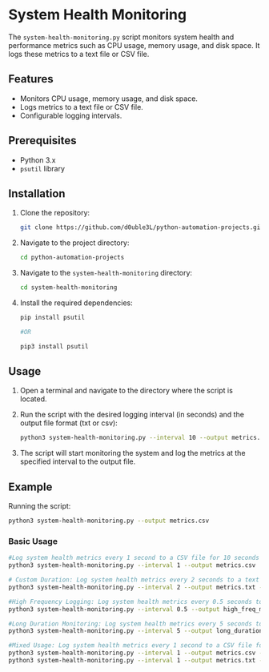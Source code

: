 # System Health Monitoring

The `system-health-monitoring.py` script monitors system health and performance metrics such as CPU usage, memory usage, and disk space. It logs these metrics to a text file or CSV file.

## Features

- Monitors CPU usage, memory usage, and disk space.
- Logs metrics to a text file or CSV file.
- Configurable logging intervals.

## Prerequisites

- Python 3.x
- `psutil` library

## Installation

1. Clone the repository:

    ```sh
    git clone https://github.com/d0uble3L/python-automation-projects.git
    ```

2. Navigate to the project directory:

    ```sh
    cd python-automation-projects
    ```

3. Navigate to the `system-health-monitoring` directory:

    ```sh
    cd system-health-monitoring
    ```

4. Install the required dependencies:

    ```sh
    pip install psutil

    #OR 

    pip3 install psutil
    ```

## Usage

1. Open a terminal and navigate to the directory where the script is located.

2. Run the script with the desired logging interval (in seconds) and the output file format (txt or csv):

    ```sh
    python3 system-health-monitoring.py --interval 10 --output metrics.csv
    ```

3. The script will start monitoring the system and log the metrics at the specified interval to the output file.

## Example

Running the script:

```sh
python3 system-health-monitoring.py --output metrics.csv
```

### Basic Usage

```sh
#Log system health metrics every 1 second to a CSV file for 10 seconds (default duration):
python3 system-health-monitoring.py --interval 1 --output metrics.csv

# Custom Duration: Log system health metrics every 2 seconds to a text file for 30 seconds:
python3 system-health-monitoring.py --interval 2 --output metrics.txt --duration 30

#High Frequency Logging: Log system health metrics every 0.5 seconds to a CSV file for 10 seconds:
python3 system-health-monitoring.py --interval 0.5 --output high_freq_metrics.csv

#Long Duration Monitoring: Log system health metrics every 5 seconds to a text file for 5 minutes (300 seconds):
python3 system-health-monitoring.py --interval 5 --output long_duration_metrics.txt --duration 300

#Mixed Usage: Log system health metrics every 1 second to a CSV file for 10 seconds, then switch to logging to a text file for another 10 seconds:
python3 system-health-monitoring.py --interval 1 --output metrics.csv --duration 10
python3 system-health-monitoring.py --interval 1 --output metrics.txt --duration 10
```
